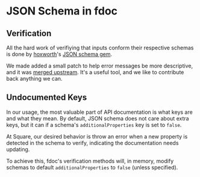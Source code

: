 # JSON Schema in fdoc

## Verification

All the hard work of verifiying that inputs conform their respective schemas is done by [hoxworth][hoxworth]'s [JSON schema gem][json-schema-gem].

We made added a small patch to help error messages be more descriptive, and it was [merged upstream][square-contribution]. It's a useful tool, and we like to contribute back anything we can.

## Undocumented Keys

In our usage, the most valuable part of API documentation is what keys are and what they mean. By default, JSON schema does not care about extra keys, but it can if a schema's `additionalProperties` key is set to `false`.

At Square, our desired behavior is throw an error when a new property is detected in the schema to verify, indicating the documentation needs updating.

To achieve this, fdoc's verification methods will, in memory, modify schemas to default `additionalProperties` to `false` (unless specified).




[hoxworth]: https://github.com/hoxworth/
[json-schema-gem]: https://github.com/hoxworth/json-schema
[square-contribution]: https://github.com/hoxworth/json-schema/commit/bdb82ba2afce6f10fec405be3654d950c86d30c6